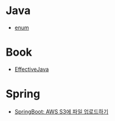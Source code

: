 # Java
- [enum](Java/enum.md)

# Book
- [EffectiveJava](Book/EffectiveJava.md)

# Spring
- [SpringBoot: AWS S3에 파일 업로드하기](Spring/SpringBoot-S3-파일업로드.md)
